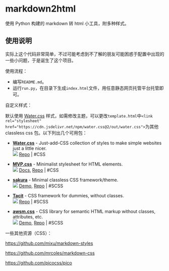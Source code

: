 # markdown2html

使用 Python 构建的 markdown 转 html 小工具，附多种样式。

## 使用说明

实际上这个代码非常简单，不过可能考虑到不了解的朋友可能困惑于配置中出现的一些小问题，于是诞生了这个项目。

使用流程：

- 编写`README.md`。
- 运行`run.py`，在目录下生成`index.html`文件，用任意静态网页托管平台托管即可。

自定义样式：

默认使用 [Water.css](https://watercss.kognise.dev/) 样式，如需修改主题，可以更改`template.html`中`<link rel="stylesheet" href="https://cdn.jsdelivr.net/npm/water.css@2/out/water.css">`为其他 classless css 包。以下列出几个可用包：

- [**Water.css**](https://watercss.kognise.dev/) - Just-add-CSS collection of styles to make simple websites just a little nicer.  
    [![](https://camo.githubusercontent.com/04297074b28037d454218d7d920c873406617d7ce32d9ff27364a8836886a405/68747470733a2f2f696d672e736869656c64732e696f2f6769746875622f73746172732f6b6f676e6973652f77617465722e6373732e7376673f7374796c653d736f6369616c266c6162656c3d53746172)](https://camo.githubusercontent.com/04297074b28037d454218d7d920c873406617d7ce32d9ff27364a8836886a405/68747470733a2f2f696d672e736869656c64732e696f2f6769746875622f73746172732f6b6f676e6973652f77617465722e6373732e7376673f7374796c653d736f6369616c266c6162656c3d53746172) [Repo](https://github.com/kognise/water.css) | #CSS
    
- [**MVP.css**](https://andybrewer.github.io/mvp/) - Minimalist stylesheet for HTML elements.  
    [![](https://camo.githubusercontent.com/91720bc4e541b8228538fc07e18f20f7bfbe834a768d942b44193532984f4335/68747470733a2f2f696d672e736869656c64732e696f2f6769746875622f73746172732f616e64796272657765722f6d76702e7376673f7374796c653d736f6369616c266c6162656c3d53746172)](https://camo.githubusercontent.com/91720bc4e541b8228538fc07e18f20f7bfbe834a768d942b44193532984f4335/68747470733a2f2f696d672e736869656c64732e696f2f6769746875622f73746172732f616e64796272657765722f6d76702e7376673f7374796c653d736f6369616c266c6162656c3d53746172) [Docs](https://andybrewer.github.io/mvp/#docs), [Repo](https://github.com/andybrewer/mvp/) | #CSS
    
- [**sakura**](https://oxal.org/projects/sakura/) - Minimal classless CSS framework/theme.  
    [![](https://camo.githubusercontent.com/4696645892a5a93c55f5c1724659918a77abc3d43d1e74effc55ea6c35b08a3d/68747470733a2f2f696d672e736869656c64732e696f2f6769746875622f73746172732f6f78616c6f72672f73616b7572612e7376673f7374796c653d736f6369616c266c6162656c3d53746172)](https://camo.githubusercontent.com/4696645892a5a93c55f5c1724659918a77abc3d43d1e74effc55ea6c35b08a3d/68747470733a2f2f696d672e736869656c64732e696f2f6769746875622f73746172732f6f78616c6f72672f73616b7572612e7376673f7374796c653d736f6369616c266c6162656c3d53746172) [Demo](https://oxal.org/projects/sakura/demo/), [Repo](https://github.com/oxalorg/sakura) | #SCSS
    
- [**Tacit**](https://yegor256.github.io/tacit/) - CSS framework for dummies, without classes.  
    [![](https://camo.githubusercontent.com/ed901fa523f0d91dd10433d468e15b5ba6ebe2f3174779af552ac8fd52934135/68747470733a2f2f696d672e736869656c64732e696f2f6769746875622f73746172732f7965676f723235362f74616369742e7376673f7374796c653d736f6369616c266c6162656c3d53746172)](https://camo.githubusercontent.com/ed901fa523f0d91dd10433d468e15b5ba6ebe2f3174779af552ac8fd52934135/68747470733a2f2f696d672e736869656c64732e696f2f6769746875622f73746172732f7965676f723235362f74616369742e7376673f7374796c653d736f6369616c266c6162656c3d53746172) [Repo](https://github.com/yegor256/tacit/) | #SCSS
    
- [**awsm.css**](https://igoradamenko.github.io/awsm.css/) - CSS library for semantic HTML markup without classes, attributes, etc.  
    [![](https://camo.githubusercontent.com/71d40465279056bcc373949af5690d2eb8c9984a7fbf28fca8c5585b5d00f9a3/68747470733a2f2f696d672e736869656c64732e696f2f6769746875622f73746172732f69676f726164616d656e6b6f2f6177736d2e6373732e7376673f7374796c653d736f6369616c266c6162656c3d53746172)](https://camo.githubusercontent.com/71d40465279056bcc373949af5690d2eb8c9984a7fbf28fca8c5585b5d00f9a3/68747470733a2f2f696d672e736869656c64732e696f2f6769746875622f73746172732f69676f726164616d656e6b6f2f6177736d2e6373732e7376673f7374796c653d736f6369616c266c6162656c3d53746172) [Demo](https://igoradamenko.github.io/awsm.css/elements.html), [Repo](https://github.com/igoradamenko/awsm.css) | #SCSS


一些其他资源（CSS）：

https://github.com/mixu/markdown-styles

https://github.com/mrcoles/markdown-css

https://github.com/picocss/pico